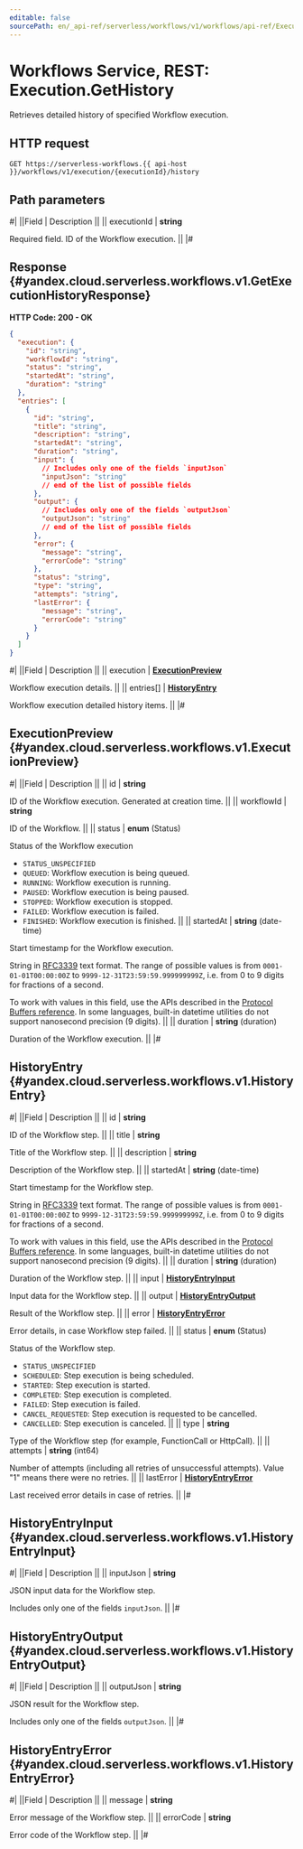 ```yaml
---
editable: false
sourcePath: en/_api-ref/serverless/workflows/v1/workflows/api-ref/Execution/getHistory.md
---
```


# Workflows Service, REST: Execution.GetHistory

Retrieves detailed history of specified Workflow execution.

## HTTP request

```
GET https://serverless-workflows.{{ api-host }}/workflows/v1/execution/{executionId}/history
```

## Path parameters

#|
||Field | Description ||
|| executionId | **string**

Required field. ID of the Workflow execution. ||
|#

## Response {#yandex.cloud.serverless.workflows.v1.GetExecutionHistoryResponse}

**HTTP Code: 200 - OK**

```json
{
  "execution": {
    "id": "string",
    "workflowId": "string",
    "status": "string",
    "startedAt": "string",
    "duration": "string"
  },
  "entries": [
    {
      "id": "string",
      "title": "string",
      "description": "string",
      "startedAt": "string",
      "duration": "string",
      "input": {
        // Includes only one of the fields `inputJson`
        "inputJson": "string"
        // end of the list of possible fields
      },
      "output": {
        // Includes only one of the fields `outputJson`
        "outputJson": "string"
        // end of the list of possible fields
      },
      "error": {
        "message": "string",
        "errorCode": "string"
      },
      "status": "string",
      "type": "string",
      "attempts": "string",
      "lastError": {
        "message": "string",
        "errorCode": "string"
      }
    }
  ]
}
```

#|
||Field | Description ||
|| execution | **[ExecutionPreview](#yandex.cloud.serverless.workflows.v1.ExecutionPreview)**

Workflow execution details. ||
|| entries[] | **[HistoryEntry](#yandex.cloud.serverless.workflows.v1.HistoryEntry)**

Workflow execution detailed history items. ||
|#

## ExecutionPreview {#yandex.cloud.serverless.workflows.v1.ExecutionPreview}

#|
||Field | Description ||
|| id | **string**

ID of the Workflow execution. Generated at creation time. ||
|| workflowId | **string**

ID of the Workflow. ||
|| status | **enum** (Status)

Status of the Workflow execution

- `STATUS_UNSPECIFIED`
- `QUEUED`: Workflow execution is being queued.
- `RUNNING`: Workflow execution is running.
- `PAUSED`: Workflow execution is being paused.
- `STOPPED`: Workflow execution is stopped.
- `FAILED`: Workflow execution is failed.
- `FINISHED`: Workflow execution is finished. ||
|| startedAt | **string** (date-time)

Start timestamp for the Workflow execution.

String in [RFC3339](https://www.ietf.org/rfc/rfc3339.txt) text format. The range of possible values is from
`0001-01-01T00:00:00Z` to `9999-12-31T23:59:59.999999999Z`, i.e. from 0 to 9 digits for fractions of a second.

To work with values in this field, use the APIs described in the
[Protocol Buffers reference](https://developers.google.com/protocol-buffers/docs/reference/overview).
In some languages, built-in datetime utilities do not support nanosecond precision (9 digits). ||
|| duration | **string** (duration)

Duration of the Workflow execution. ||
|#

## HistoryEntry {#yandex.cloud.serverless.workflows.v1.HistoryEntry}

#|
||Field | Description ||
|| id | **string**

ID of the Workflow step. ||
|| title | **string**

Title of the Workflow step. ||
|| description | **string**

Description of the Workflow step. ||
|| startedAt | **string** (date-time)

Start timestamp for the Workflow step.

String in [RFC3339](https://www.ietf.org/rfc/rfc3339.txt) text format. The range of possible values is from
`0001-01-01T00:00:00Z` to `9999-12-31T23:59:59.999999999Z`, i.e. from 0 to 9 digits for fractions of a second.

To work with values in this field, use the APIs described in the
[Protocol Buffers reference](https://developers.google.com/protocol-buffers/docs/reference/overview).
In some languages, built-in datetime utilities do not support nanosecond precision (9 digits). ||
|| duration | **string** (duration)

Duration of the Workflow step. ||
|| input | **[HistoryEntryInput](#yandex.cloud.serverless.workflows.v1.HistoryEntryInput)**

Input data for the Workflow step. ||
|| output | **[HistoryEntryOutput](#yandex.cloud.serverless.workflows.v1.HistoryEntryOutput)**

Result of the Workflow step. ||
|| error | **[HistoryEntryError](#yandex.cloud.serverless.workflows.v1.HistoryEntryError)**

Error details, in case Workflow step failed. ||
|| status | **enum** (Status)

Status of the Workflow step.

- `STATUS_UNSPECIFIED`
- `SCHEDULED`: Step execution is being scheduled.
- `STARTED`: Step execution is started.
- `COMPLETED`: Step execution is completed.
- `FAILED`: Step execution is failed.
- `CANCEL_REQUESTED`: Step execution is requested to be cancelled.
- `CANCELLED`: Step execution is canceled. ||
|| type | **string**

Type of the Workflow step (for example, FunctionCall or HttpCall). ||
|| attempts | **string** (int64)

Number of attempts (including all retries of unsuccessful attempts). Value "1" means there were no retries. ||
|| lastError | **[HistoryEntryError](#yandex.cloud.serverless.workflows.v1.HistoryEntryError)**

Last received error details in case of retries. ||
|#

## HistoryEntryInput {#yandex.cloud.serverless.workflows.v1.HistoryEntryInput}

#|
||Field | Description ||
|| inputJson | **string**

JSON input data for the Workflow step.

Includes only one of the fields `inputJson`. ||
|#

## HistoryEntryOutput {#yandex.cloud.serverless.workflows.v1.HistoryEntryOutput}

#|
||Field | Description ||
|| outputJson | **string**

JSON result for the Workflow step.

Includes only one of the fields `outputJson`. ||
|#

## HistoryEntryError {#yandex.cloud.serverless.workflows.v1.HistoryEntryError}

#|
||Field | Description ||
|| message | **string**

Error message of the Workflow step. ||
|| errorCode | **string**

Error code of the Workflow step. ||
|#